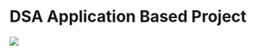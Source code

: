 # DSA Application Based Project
<img src="https://raw.githubusercontent.com/codingclubnitg/winter-challenge-projects/main/images/2.jpg" />
